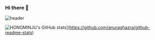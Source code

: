 ### Hi there 👋


![header](https://capsule-render.vercel.app/api?type=shark&color=auto&height=250&section=header&text=MINJU's%20GitHub&fontSize=70&animation=scaleIn)

![HONGMINJU's GitHub stats](https://github-readme-stats.vercel.app/api?username=HONGMINJU)](https://github.com/anuraghazra/github-readme-stats)


<!--
**HONGMINJU/HONGMINJU** is a ✨ _special_ ✨ repository because its `README.md` (this file) appears on your GitHub profile.

Here are some ideas to get you started:

- 🔭 I’m currently working on ...
- 🌱 I’m currently learning ...
- 👯 I’m looking to collaborate on ...
- 🤔 I’m looking for help with ...
- 💬 Ask me about ...
- 📫 How to reach me: ...
- 😄 Pronouns: ...
- ⚡ Fun fact: ...
-->
